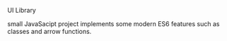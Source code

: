 UI Library

small JavaSacipt project implements some modern ES6 features such as classes and arrow functions.
